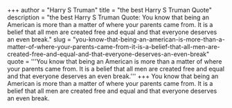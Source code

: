 +++
author = "Harry S Truman"
title = "the best Harry S Truman Quote"
description = "the best Harry S Truman Quote: You know that being an American is more than a matter of where your parents came from. It is a belief that all men are created free and equal and that everyone deserves an even break."
slug = "you-know-that-being-an-american-is-more-than-a-matter-of-where-your-parents-came-from-it-is-a-belief-that-all-men-are-created-free-and-equal-and-that-everyone-deserves-an-even-break"
quote = '''You know that being an American is more than a matter of where your parents came from. It is a belief that all men are created free and equal and that everyone deserves an even break.'''
+++
You know that being an American is more than a matter of where your parents came from. It is a belief that all men are created free and equal and that everyone deserves an even break.
